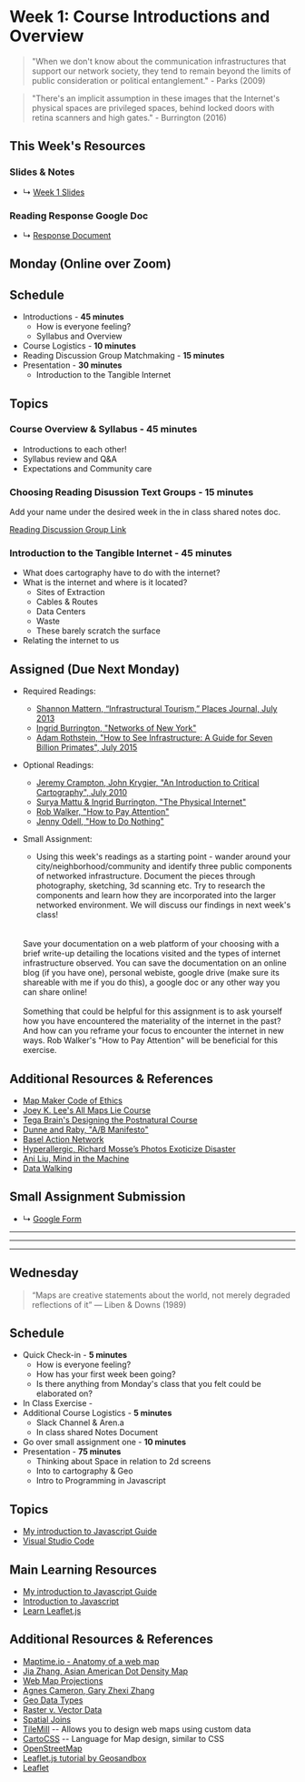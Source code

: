 # Week 1: Course Introductions and Overview

> "When we don't know about the communication infrastructures that support our network society, they tend to remain beyond the limits of public consideration or political entanglement." - Parks (2009)

> "There's an implicit assumption in these images that the Internet's physical spaces are privileged spaces, behind locked doors with retina scanners and high gates." - Burrington (2016)

## This Week's Resources

### Slides & Notes 
* ↳ [Week 1 Slides](https://docs.google.com/presentation/d/1TKpse72ro4Z3JY4_XsZ3Zwp2CicQsh-gVrWUgSFkDaQ/edit?usp=sharing)

### Reading Response Google Doc
* ↳ [Response Document](https://docs.google.com/document/d/1tTH-Oac5-IsplvvS-ANf6MWLI_TKMXUMWU_Bvj79xXg/edit?usp=sharing)

## Monday (Online over Zoom)

## Schedule
* Introductions - __45 minutes__
    * How is everyone feeling?
    * Syllabus and Overview
* Course Logistics - __10 minutes__
* Reading Discussion Group Matchmaking - __15 minutes__
* Presentation - __30 minutes__
    * Introduction to the Tangible Internet

## Topics

### Course Overview & Syllabus - 45 minutes
* Introductions to each other!
* Syllabus review and Q&A
* Expectations and Community care

### Choosing Reading Disussion Text Groups - 15 minutes
Add your name under the desired week in the in class shared notes doc.

[Reading Discussion Group Link](https://docs.google.com/document/d/1cC8rhMC4xD7Kt0QunY-WffXRhs674FFQgHLNapdv_k4/edit?usp=sharing)


### Introduction to the Tangible Internet - 45 minutes
* What does cartography have to do with the internet?
* What is the internet and where is it located?
    * Sites of Extraction
    * Cables & Routes
    * Data Centers
    * Waste
    * These barely scratch the surface
* Relating the internet to us





## Assigned (**Due Next Monday**)

* Required Readings:
    * [Shannon Mattern, “Infrastructural Tourism,” Places Journal, July 2013](https://placesjournal.org/article/infrastructural-tourism/#footnote_15)
    * [Ingrid Burrington, "Networks of New York"](http://seeingnetworks.in/nyc/)
    * [Adam Rothstein, "How to See Infrastructure: A Guide for Seven Billion Primates", July 2015](https://rhizome.org/editorial/2015/jul/2/how-see-infrastructure-guide-seven-billion-primate/)
* Optional Readings:
    * [Jeremy Crampton, John Krygier, "An Introduction to Critical Cartography", July 2010](https://www.are.na/block/14630024)
    * [Surya Mattu & Ingrid Burrington, "The Physical Internet"](http://networks.land/reference/physical/)
    * [Rob Walker, "How to Pay Attention"](https://medium.com/re-form/how-to-pay-attention-4751adb53cb6)
    * [Jenny Odell, "How to Do Nothing"](https://medium.com/@the_jennitaur/how-to-do-nothing-57e100f59bbb)


* Small Assignment:
   * Using this week's readings as a starting point - wander around your city/neighborhood/community
    and identify three public components of networked infrastructure. Document the pieces through photography, sketching, 3d scanning etc. Try to research the components and learn how they are incorporated into the larger networked environment. We will discuss our findings in next week's class!
    <br>  
    <br>  
    Save your documentation on a web platform of your choosing with a brief write-up detailing the locations visited and the types of internet infrastructure observed. You can save the documentation on an
    online blog (if you have one), personal webiste, google drive (make sure its shareable with me if you do this), a google doc or any other way you can share online!
    <br>  
    <br>  
    Something that could be helpful for this assignment is to ask yourself how you have encountered the materiality of the internet in the past? And how can you reframe your focus to encounter the internet in new ways. Rob Walker's "How to Pay Attention" will be beneficial for this exercise.

## Additional Resources & References
* [Map Maker Code of Ethics](https://github.com/joeyklee/carto-code-of-ethics)
* [Joey K. Lee's All Maps Lie Course](https://all-maps-lie-2020.netlify.app/#/)
* [Tega Brain's Designing the Postnatural Course](https://wp.nyu.edu/postnatural/)
* [Dunne and Raby, "A/B Manifesto"](http://dunneandraby.co.uk/content/projects/476/0)
* [Basel Action Network](https://www.ban.org/trash-transparency)
* [Hyperallergic, Richard Mosse’s Photos Exoticize Disaster](https://hyperallergic.com/641289/richard-mosse-photos-exoticize-disaster/)
* [Ani Liu, Mind in the Machine](https://ani-liu.com/mind-in-machine)
* [Data Walking](https://www.datawalking.com/)

## Small Assignment Submission
* ↳ [Google Form](https://forms.gle/mBAe5SmminVHRz5M6)

---
---
---
## Wednesday

> “Maps are creative statements about the world, not merely degraded reflections of it” ― Liben & Downs (1989)


## Schedule
* Quick Check-in - __5 minutes__
    * How is everyone feeling?
    * How has your first week been going?
    * Is there anything from Monday's class that you felt could be elaborated on?
* In Class Exercise - 
* Additional Course Logistics - __5 minutes__
    * Slack Channel & Aren.a
    * In class shared Notes Document
* Go over small assignment one - __10 minutes__
* Presentation - __75 minutes__
    * Thinking about Space in relation to 2d screens
    * Into to cartography & Geo
    * Intro to Programming in Javascript
    
## Topics

* [My introduction to Javascript Guide](../tutorials_guides/intro-to-javascript.md)
* [Visual Studio Code](https://code.visualstudio.com/)

## Main Learning Resources

* [My introduction to Javascript Guide](./tutorials_guides/intro-to-javascript.md)
* [Introduction to Javascript](https://developer.mozilla.org/en-US/docs/Web/JavaScript/Guide/Introduction)
* [Learn Leaflet.js](https://www.youtube.com/playlist?list=PLDmvslp_VR0xjh7wGMNd_1kk0zUox6Sue)



## Additional Resources & References

* [Maptime.io - Anatomy of a web map](http://maptime.io/anatomy-of-a-web-map/#0)
* [Jia Zhang, Asian American Dot Density Map](https://centerforspatialresearch.github.io/asianAmericans/)
* [ Web Map Projections](https://www.jasondavies.com/maps/transition/)
* [Agnes Cameron, Gary Zhexi Zhang](http://root.schloss-post.com/)
* [Geo Data Types](https://www.axismaps.com/guide/level-of-measurement)
* [Raster v. Vector Data](https://gisgeography.com/spatial-data-types-vector-raster/)
* [Spatial Joins](https://gisgeography.com/spatial-join/)
* [TileMill](https://tilemill-project.github.io/tilemill/) -- Allows you to design web maps using custom data
* [CartoCSS](https://cartocss.readthedocs.io/en/latest/) -- Language for Map design, similar to CSS
* [OpenStreetMap](https://www.openstreetmap.org/)
* [Leaflet.js tutorial by Geosandbox](https://joeyklee.github.io/geosandbox/)
* [Leaflet](https://leafletjs.com/)

